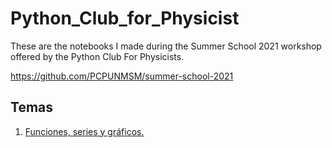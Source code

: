 # Python_Club_for_Physicist
These are the notebooks I made during the Summer School 2021 workshop offered by the Python Club For Physicists.

https://github.com/PCPUNMSM/summer-school-2021

## Temas
1. [Funciones, series y gráficos.](https://github.com/losvaldote/Python_Club_for_Physicist/blob/main/Copia_de_Sesi%C3%B3n_1.ipynb)
